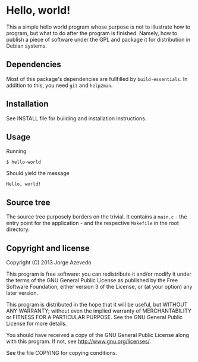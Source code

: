 # Hello, world!

This a simple hello world program whose purpose is not to illustrate how to
program, but what to do after the program is finished.  Namely, how to publish
a piece of software under the GPL and package it for distribution in Debian
systems.

## Dependencies

Most of this package's dependencies are fullfilled by `build-essentials`. In
addition to this, you need `git` and `help2man`.

## Installation

See INSTALL file for building and installation instructions.

## Usage

Running

    $ hello-world

Should yield the message

    Hello, world!

## Source tree

The source tree purposely borders on the trivial. It contains a `main.c` - the
entry point for the application -  and the respective `Makefile` in the root
directory. 

## Copyright and license

Copyright (C) 2013 Jorge Azevedo

This program is free software: you can redistribute it and/or modify it under
the terms of the GNU General Public License as published by the Free Software
Foundation, either version 3 of the License, or (at your option) any later
version.

This program is distributed in the hope that it will be useful, but WITHOUT ANY
WARRANTY; without even the implied warranty of MERCHANTABILITY or FITNESS FOR A
PARTICULAR PURPOSE. See the GNU General Public License for more details.

You should have received a copy of the GNU General Public License along with
this program. If not, see http://www.gnu.org/licenses/.

See the file COPYING for copying conditions.
